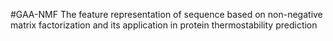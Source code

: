 #GAA-NMF
The feature representation of sequence based on non-negative matrix factorization and its application in protein thermostability prediction
